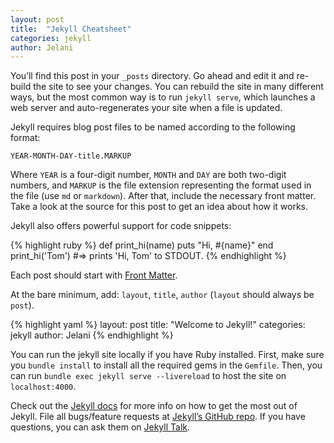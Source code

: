 ```yaml
---
layout: post
title:  "Jekyll Cheatsheet"
categories: jekyll
author: Jelani
---
```

You’ll find this post in your `_posts` directory. Go ahead and edit it and re-build the site to see your changes. You can rebuild the site in many different ways, but the most common way is to run `jekyll serve`, which launches a web server and auto-regenerates your site when a file is updated.

Jekyll requires blog post files to be named according to the following format:

`YEAR-MONTH-DAY-title.MARKUP`

Where `YEAR` is a four-digit number, `MONTH` and `DAY` are both two-digit numbers, and `MARKUP` is the file extension representing the format used in the file (use `md` or `markdown`). After that, include the necessary front matter. Take a look at the source for this post to get an idea about how it works.

Jekyll also offers powerful support for code snippets:

{% highlight ruby %}
def print_hi(name)
  puts "Hi, #{name}"
end
print_hi('Tom')
#=> prints 'Hi, Tom' to STDOUT.
{% endhighlight %}

Each post should start with [Front Matter][jekyll-fm].

At the bare minimum, add: `layout`, `title`, `author` (`layout` should always be `post`). 

{% highlight yaml %}
layout: post
title:  "Welcome to Jekyll!"
categories: jekyll
author: Jelani
{% endhighlight %}

You can run the jekyll site locally if you have Ruby installed. First, make sure you `bundle install` to install all the required gems in the `Gemfile`. Then, you can run `bundle exec jekyll serve --livereload` to host the site on `localhost:4000`.

Check out the [Jekyll docs][jekyll-docs] for more info on how to get the most out of Jekyll. File all bugs/feature requests at [Jekyll’s GitHub repo][jekyll-gh]. If you have questions, you can ask them on [Jekyll Talk][jekyll-talk].

[jekyll-docs]: https://jekyllrb.com/docs/home
[jekyll-gh]:   https://github.com/jekyll/jekyll
[jekyll-talk]: https://talk.jekyllrb.com/
[jekyll-fm]: https://jekyllrb.com/docs/front-matter/
